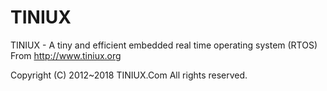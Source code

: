 # TINIUX

TINIUX - A tiny and efficient embedded real time operating system (RTOS) From http://www.tiniux.org

Copyright (C) 2012~2018 TINIUX.Com All rights reserved.
